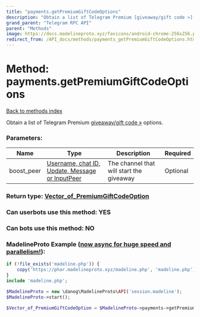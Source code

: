 ```yaml
---
title: "payments.getPremiumGiftCodeOptions"
description: "Obtain a list of Telegram Premium [giveaway/gift code »](https://core.telegram.org/api/giveaways) options."
grand_parent: "Telegram RPC API"
parent: "Methods"
image: https://docs.madelineproto.xyz/favicons/android-chrome-256x256.png
redirect_from: /API_docs/methods/payments_getPremiumGiftCodeOptions.html
---
```

# Method: payments.getPremiumGiftCodeOptions
[Back to methods index](index.html)



Obtain a list of Telegram Premium [giveaway/gift code »](https://core.telegram.org/api/giveaways) options.

### Parameters:

| Name     |    Type       | Description | Required |
|----------|---------------|-------------|----------|
|boost\_peer|[Username, chat ID, Update, Message or InputPeer](/API_docs/types/InputPeer.html) | The channel that will start the giveaway | Optional|


### Return type: [Vector\_of\_PremiumGiftCodeOption](/API_docs/types/PremiumGiftCodeOption.html)

### Can userbots use this method: **YES**

### Can bots use this method: **NO**


### MadelineProto Example ([now async for huge speed and parallelism!](https://docs.madelineproto.xyz/docs/ASYNC.html)):


```php
if (!file_exists('madeline.php')) {
    copy('https://phar.madelineproto.xyz/madeline.php', 'madeline.php');
}
include 'madeline.php';

$MadelineProto = new \danog\MadelineProto\API('session.madeline');
$MadelineProto->start();

$Vector_of_PremiumGiftCodeOption = $MadelineProto->payments->getPremiumGiftCodeOptions(boost_peer: $InputPeer, );
```

